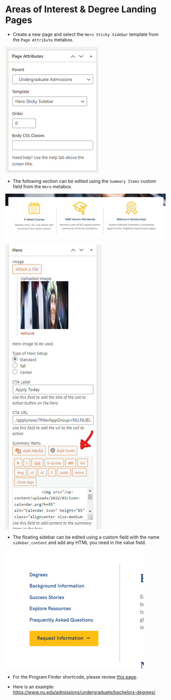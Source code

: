 # Areas of Interest & Degree Landing Pages

- Create a new page and select the `Hero Sticky Sidebar` template from the `Page Attribute` metabox.

![ Areas of Interest & Degree Landing Pages](../_images/area-of-interest/area-of-interest-01.png)

- The following section can be edited using the `Summary Items` custom field from the `Hero` metabox.

![ Areas of Interest & Degree Landing Pages](../_images/area-of-interest/area-of-interest-02.png)

![ Areas of Interest & Degree Landing Pages](../_images/area-of-interest/area-of-interest-03.png)

- The floating sidebar can be edited using a custom field with the name `sidebar_content` and add any HTML you need in the value field.

![ Areas of Interest & Degree Landing Pages](../_images/area-of-interest/area-of-interest-04.png)

- For the Program Finder shortcode, please review [this page](https://nationaluniversitysystem.github.io/dev-knowledge-hub/#/nu-site-doc/program-finder).

- Here is an example: https://www.nu.edu/admissions/undergraduate/bachelors-degrees/
